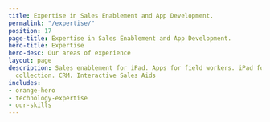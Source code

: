```yaml
---
title: Expertise in Sales Enablement and App Development.
permalink: "/expertise/"
position: 17
page-title: Expertise in Sales Enablement and App Development.
hero-title: Expertise
hero-desc: Our areas of experience
layout: page
description: Sales enablement for iPad. Apps for field workers. iPad forms and data
  collection. CRM. Interactive Sales Aids
includes:
- orange-hero
- technology-expertise
- our-skills
---
```


